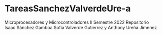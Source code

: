 # TareasSanchezValverdeUre-a
Microprocesadores y Microcontroladores II Semestre 2022
Repositorio Isaac Sánchez Gamboa Sofia Valverde Gutierrez y Anthony Ureña Jimenez
